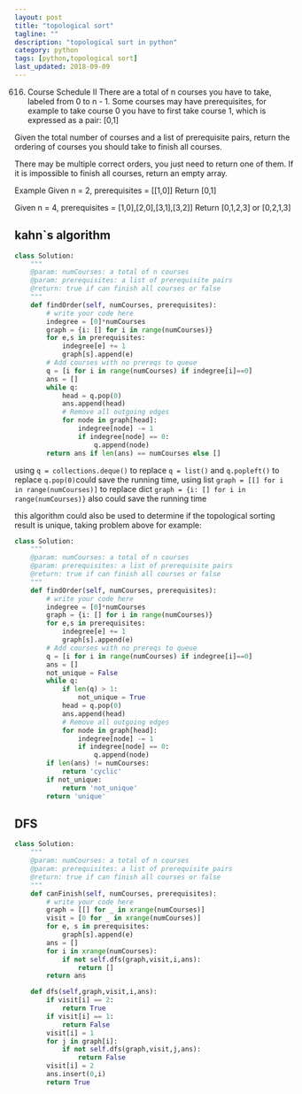 ```yaml
---
layout: post
title: "topological sort"
tagline: ""
description: "topological sort in python"
category: python
tags: [python,topological sort]
last_updated: 2018-09-09
---
```


616. Course Schedule II
There are a total of n courses you have to take, labeled from 0 to n - 1.
Some courses may have prerequisites, for example to take course 0 you have to first take course 1, which is expressed as a pair: [0,1]

Given the total number of courses and a list of prerequisite pairs, return the ordering of courses you should take to finish all courses.

There may be multiple correct orders, you just need to return one of them. If it is impossible to finish all courses, return an empty array.

Example
Given n = 2, prerequisites = [[1,0]]
Return [0,1]

Given n = 4, prerequisites = [1,0],[2,0],[3,1],[3,2]]
Return [0,1,2,3] or [0,2,1,3]

## kahn`s algorithm
```python
class Solution:
    """
    @param: numCourses: a total of n courses
    @param: prerequisites: a list of prerequisite pairs
    @return: true if can finish all courses or false
    """
    def findOrder(self, numCourses, prerequisites):
        # write your code here
        indegree = [0]*numCourses
        graph = {i: [] for i in range(numCourses)}
        for e,s in prerequisites:
            indegree[e] += 1
            graph[s].append(e)
        # Add courses with no prereqs to queue
        q = [i for i in range(numCourses) if indegree[i]==0]
        ans = []
        while q:
            head = q.pop(0)
            ans.append(head)
            # Remove all outgoing edges
            for node in graph[head]:
                indegree[node] -= 1
                if indegree[node] == 0:
                    q.append(node)
        return ans if len(ans) == numCourses else []
```
using `q = collections.deque()` to replace `q = list()` and `q.popleft()` to replace `q.pop(0)`could save the running time, using list `graph = [[] for i in range(numCourses)]` to replace dict `graph = {i: [] for i in range(numCourses)}` also could save the running time

this algorithm could also be used to determine if the topological sorting result is unique, taking problem above for example:
```python
class Solution:
    """
    @param: numCourses: a total of n courses
    @param: prerequisites: a list of prerequisite pairs
    @return: true if can finish all courses or false
    """
    def findOrder(self, numCourses, prerequisites):
        # write your code here
        indegree = [0]*numCourses
        graph = {i: [] for i in range(numCourses)}
        for e,s in prerequisites:
            indegree[e] += 1
            graph[s].append(e)
        # Add courses with no prereqs to queue
        q = [i for i in range(numCourses) if indegree[i]==0]
        ans = []
        not_unique = False
        while q:
            if len(q) > 1:
                not_unique = True
            head = q.pop(0)
            ans.append(head)
            # Remove all outgoing edges
            for node in graph[head]:
                indegree[node] -= 1
                if indegree[node] == 0:
                    q.append(node)
        if len(ans) != numCourses:
            return 'cyclic'
        if not_unique:
            return 'not_unique'
        return 'unique'
```

## DFS


```python
class Solution:
    """
    @param: numCourses: a total of n courses
    @param: prerequisites: a list of prerequisite pairs
    @return: true if can finish all courses or false
    """
    def canFinish(self, numCourses, prerequisites):
        # write your code here
        graph = [[] for _ in xrange(numCourses)]
        visit = [0 for _ in xrange(numCourses)]
        for e, s in prerequisites:
            graph[s].append(e)
        ans = []
        for i in xrange(numCourses):
            if not self.dfs(graph,visit,i,ans):
                return []
        return ans

    def dfs(self,graph,visit,i,ans):
        if visit[i] == 2:
            return True
        if visit[i] == 1:
            return False
        visit[i] = 1
        for j in graph[i]:
            if not self.dfs(graph,visit,j,ans):
                return False
        visit[i] = 2
        ans.insert(0,i)
        return True
```
